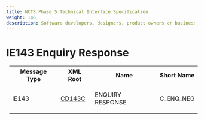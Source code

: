 ```yaml
---
title: NCTS Phase 5 Technical Interface Specification
weight: 146
description: Software developers, designers, product owners or business analysts. Integrate your software with the ERMIS service
---
```

# IE143 Enquiry Response
<table cellspacing="0" style="border-collapse:collapse;margin-left:6pt">
 <tr>
  <th>
   Message Type
  </th>
  <th>
   XML Root
  </th>
  <th>
   Name
  </th>
  <th>
   Short Name
  </th>
 </tr>
 <tr style="height:14pt">
  <td style="">
   <p class="s3" style="">
    IE143
   </p>
  </td>
  <td style="">
   <a href="https://github.com/hmrc/transit-movements-validator/blob/main/conf/xsd/cd143c.xsd">
    CD143C
   </a>
  </td>
  <td style="">
   <p class="s3" style="">
    ENQUIRY RESPONSE
   </p>
  </td>
  <td style="">
   C_ENQ_NEG
  </td>
 </tr>
</table>